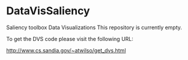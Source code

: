 # DataVisSaliency
Saliency toolbox Data Visualizations
This repository is currently empty.

To get the DVS code please visit the following URL:

<http://www.cs.sandia.gov/~atwilso/get_dvs.html>
